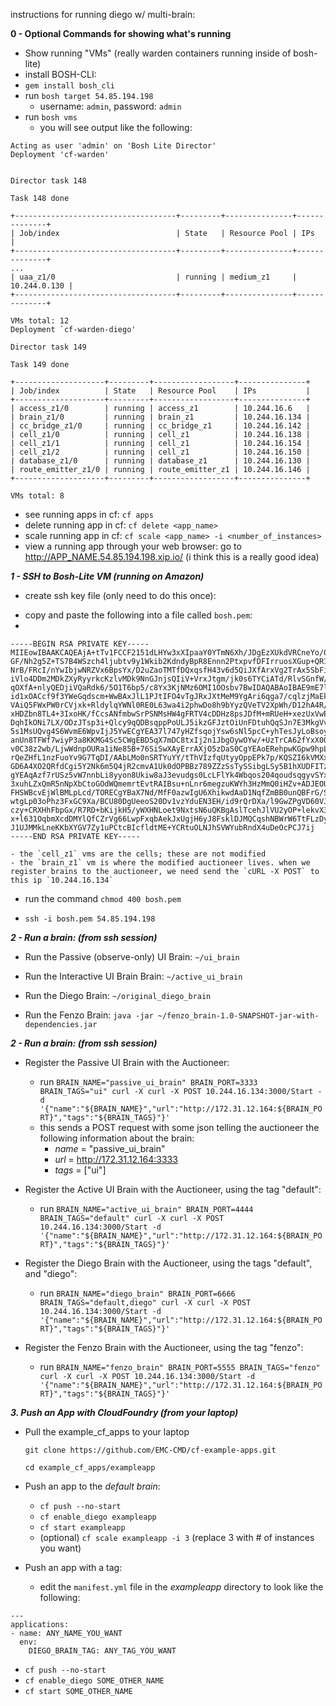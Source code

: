 instructions for running diego w/ multi-brain:

**0 - Optional Commands for showing what's running**

- Show running "VMs" (really warden containers running inside of bosh-lite)
- install BOSH-CLI:
 - `gem install bosh_cli`
- run `bosh target 54.85.194.198`
    -  username: `admin`, password: `admin`
-  run `bosh vms`
    * you will see output like the following:

```
Acting as user 'admin' on 'Bosh Lite Director'
Deployment 'cf-warden'


Director task 148

Task 148 done

+------------------------------------+---------+---------------+--------------+
| Job/index                          | State   | Resource Pool | IPs          |
+------------------------------------+---------+---------------+--------------+
...
| uaa_z1/0                           | running | medium_z1     | 10.244.0.130 |
+------------------------------------+---------+---------------+--------------+

VMs total: 12
Deployment `cf-warden-diego'

Director task 149

Task 149 done

+--------------------+---------+------------------+---------------+
| Job/index          | State   | Resource Pool    | IPs           |
+--------------------+---------+------------------+---------------+
| access_z1/0        | running | access_z1        | 10.244.16.6   |
| brain_z1/0         | running | brain_z1         | 10.244.16.134 |
| cc_bridge_z1/0     | running | cc_bridge_z1     | 10.244.16.142 |
| cell_z1/0          | running | cell_z1          | 10.244.16.138 |
| cell_z1/1          | running | cell_z1          | 10.244.16.154 |
| cell_z1/2          | running | cell_z1          | 10.244.16.150 |
| database_z1/0      | running | database_z1      | 10.244.16.130 |
| route_emitter_z1/0 | running | route_emitter_z1 | 10.244.16.146 |
+--------------------+---------+------------------+---------------+

VMs total: 8

```
- see running apps in cf: `cf apps`
- delete running app in cf: `cf delete <app_name>`
- scale running app in cf: `cf scale <app_name> -i <number_of_instances>`
- view a running app through your web browser: go to http://APP_NAME.54.85.194.198.xip.io/ (i think this is a really good idea)

***1 - SSH to Bosh-Lite VM (running on Amazon)***

- create ssh key file (only need to do this once):

* copy and paste the following into a file called `bosh.pem`:
*
```
-----BEGIN RSA PRIVATE KEY-----
MIIEowIBAAKCAQEAjA+tTv1FCCF2151dLHYw3xXIpaaY0YTmN6Xh/JDgEzXUkdVRCneYo/QNGGDw
GF/Nh2g5Z+TS7B4WSzch4ljubtv9y1Wkib2KdndyBpR8Ennn2PtxpvfDFIrruosXGup+QR1TNkBR
NrB/FRcI/nYwIbjwNRZVx6BpsYx/D2uZaoTMTfDQxqsfH43v6d5QiJXfArxVg2TrAx5SbFiWiJdx
iVlo4DDm2MDkZXyRyyrkcKzlvMDk9NnGJnjsQIiV+VrxJtgm/jk0s6TYCiATd/RlvSGnfW/z5jc0
qOXfA+nlyQEDjiVQaRdk6/5O1T6bp5/c8Yx3KjNMz6OMI1OOsbv7BwIDAQABAoIBAE9mE7lTmm6h
id1xOACcf9f3YWeGqdscm+WwBAxJlL1PJtIFO4vTgJRxJXtMeM9YgAri6qga7/cqlzjMaEkIYSI3
VAiQ5FWxPW0rCVjxk+RldylqYWNl0RE0L63wa4i2phwDo8h9bYyzQVeTV2XpWh/D12hA4R/psAEW
xHDZbn8TL4+3IxoHK/fCcsANfmbwSrPSNMsHW4gFRTV4cDDHz8psJDfM+mRUeH+xezUxVwESb8v2
DqhIkONi7LX/ODzJTsp3i+Qlcy9qQDBsqppPoULJ5ikzGFJztOiUnFDtuhQqSJn7E3MkgVvWh+ad
5s1MsUQvg4S6WvmE6WpvIjJ5YwECgYEA37l747yHZfsqojYsw6sNl5pcC+yhTesJyLoBsoy7SC81
anUn8TFWf7wiyP3a8KKMG4Sc5CWgEBD5qX7mDC8txIj2n1JbgOywOYw/+UzTrCA62fYxX00oO+wE
v0C38z2wb/LjwWdnpOURa1iNe85B+76SiSwXAyErrAXjO5zDaS0CgYEAoERehpwKGpw9hpLWYmN+
rQeZHfL1nzFuoYv9G7TqDI/AAbLMo0nSRTYuYY/tThVIzfqUtyyOppEPk7p/KQSZI6kVMXxW0PW4
GD6A4XO2QRfdCgi5Y2Nk6m5Q4jR2cmvA1Uk0dOPBBz789ZZzSsTySSibgLSy5B1hXUDFITzpbYMC
gYEAqAzf7rUSz5vW7nnbLi8yyon8Ukiw8aJ3evudgs0LcLFlYk4Wbqos204qoudsqgyvSYxXfVh1
3xuhLZxQmR5nNpXbCtoGOdWQmemrtEvtRAIBsu+nLnr6megzuKWYh3HzMmQ0iHZv+ADJEOU3gaPx
FHSWBcvEjWlBMLpLcd/TORECgYBaX7Nd/MfF0azwIgU6XhikwdAaD1NqfZmBB0unQBFrG/SOAKFc
wtgLp03oPhz3FxGC9Xa/BCU80DgUeeoS20Dv1vzYduEN3EH/id9rQrDXa/l9GwZPgVD60VJS/Hp+
czy+CRXHhFbpGx/R7RD+bKijkH5/yWXHNLoet9NxtsN6uQKBgAslTcehJlVU2yOP+lekvX3tmdOf
x+l631OqbmXcdDMYlQfCZrVg66LwpFxqbAekJxUgjH6yJ8FsklDJMQCqshNBWrW6TtFLzDyFz8wz
J1UJMMkLneKKbXYGV7Zy1uPCtcBIcfldtME+YCRtuOLNJhSVWYubRndX4uDeOcPCJ7ij
-----END RSA PRIVATE KEY-----
```
    - the `cell_z1` vms are the cells; these are not modified
    - the `brain_z1` vm is where the modified auctioneer lives. when we register brains to the auctioneer, we need send the `cURL -X POST` to this ip `10.244.16.134`
* run the command `chmod 400 bosh.pem`

* `ssh -i bosh.pem 54.85.194.198`

***2 - Run a brain: (from ssh session)***

- Run the Passive (observe-only) UI Brain: `~/ui_brain`

- Run the Interactive UI Brain Brain: `~/active_ui_brain`

- Run the Diego Brain: `~/original_diego_brain`

- Run the Fenzo Brain: `java -jar ~/fenzo_brain-1.0-SNAPSHOT-jar-with-dependencies.jar`

***2 - Run a brain: (from ssh session)***

- Register the Passive UI Brain with the Auctioneer:
    - run `BRAIN_NAME="passive_ui_brain" BRAIN_PORT=3333 BRAIN_TAGS="ui" curl -X curl -X POST 10.244.16.134:3000/Start -d '{"name":"${BRAIN_NAME}","url":"http://172.31.12.164:${BRAIN_PORT}","tags":"${BRAIN_TAGS}"}'`
    - this sends a POST request with some json telling the auctioneer the following information about the brain:
        - _name_ = "passive_ui_brain"
        - _url_ = http://172.31.12.164:3333
        - _tags_ = ["ui"]

- Register the Active UI Brain with the Auctioneer, using the tag "default":
  - run `BRAIN_NAME="active_ui_brain" BRAIN_PORT=4444 BRAIN_TAGS="default" curl -X curl -X POST 10.244.16.134:3000/Start -d '{"name":"${BRAIN_NAME}","url":"http://172.31.12.164:${BRAIN_PORT}","tags":"${BRAIN_TAGS}"}'`

- Register the Diego Brain with the Auctioneer, using the tags "default", and "diego":
    - run `BRAIN_NAME="diego_brain" BRAIN_PORT=6666 BRAIN_TAGS="default,diego" curl -X curl -X POST 10.244.16.134:3000/Start -d '{"name":"${BRAIN_NAME}","url":"http://172.31.12.164:${BRAIN_PORT}","tags":"${BRAIN_TAGS}"}'`

- Register the Fenzo Brain with the Auctioneer, using the tag "fenzo":
  - run `BRAIN_NAME="fenzo_brain" BRAIN_PORT=5555 BRAIN_TAGS="fenzo" curl -X curl -X POST 10.244.16.134:3000/Start -d '{"name":"${BRAIN_NAME}","url":"http://172.31.12.164:${BRAIN_PORT}","tags":"${BRAIN_TAGS}"}'`

***3. Push an App with CloudFoundry (from your laptop)***
- Pull the example_cf_apps to your laptop

  `git clone https://github.com/EMC-CMD/cf-example-apps.git`

  `cd example_cf_apps/exampleapp`

- Push an app to the _default brain_:
  - `cf push --no-start`
  - `cf enable_diego exampleapp`
  - `cf start exampleapp`
  - (optional) `cf scale exampleapp -i 3` (replace 3 with # of instances you want)

- Push an app with a tag:
  - edit the `manifest.yml` file in the *exampleapp* directory to look like the following:

```
---
applications:
- name: ANY_NAME_YOU_WANT
  env:
    DIEGO_BRAIN_TAG: ANY_TAG_YOU_WANT
```
  - `cf push --no-start`
  - `cf enable_diego SOME_OTHER_NAME`
  - `cf start SOME_OTHER_NAME`
